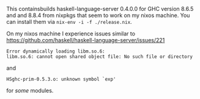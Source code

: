 This containsbuilds haskell-language-server 0.4.0.0 for GHC version 8.6.5 and and 8.8.4 from nixpkgs that seem to work on my nixos machine.
You can install them via `nix-env -i -f ./release.nix`.

On my nixos machine I experience issues similar to
https://github.com/haskell/haskell-language-server/issues/221

```
Error dynamically loading libm.so.6:
libm.so.6: cannot open shared object file: No such file or directory
```
and 
```
HSghc-prim-0.5.3.o: unknown symbol `exp'
```
for _some_ modules.

